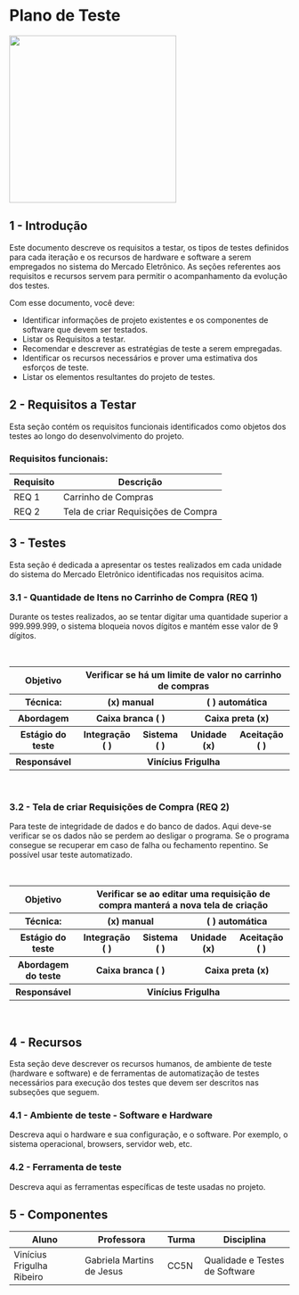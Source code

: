 # Plano de Teste

<img src="https://newinstprod.me.com.br/images/mercado_eletronico_2-04-crop.png" width=300/>

## 1 - Introdução

Este documento descreve os requisitos a testar, os  tipos de testes definidos para cada iteração e os recursos de hardware e software a serem empregados no sistema do Mercado Eletrônico. As seções referentes aos requisitos e recursos servem para permitir o acompanhamento da evolução dos testes.

Com esse documento, você deve:
- Identificar informações de projeto existentes e os componentes de software que devem ser testados.
- Listar os Requisitos a testar.
- Recomendar e descrever as estratégias de teste a serem empregadas.
- Identificar os recursos necessários e prover uma estimativa dos esforços de teste.
- Listar os elementos resultantes do projeto de testes.

## 2 - Requisitos a Testar

Esta seção contém os requisitos funcionais identificados como objetos dos testes ao longo do desenvolvimento do projeto.

### Requisitos funcionais:

Requisito   | Descrição
------------|--------------------
REQ 1       | Carrinho de Compras
REQ 2       | Tela de criar Requisições de Compra


## 3 - Testes

Esta seção é dedicada a apresentar os testes realizados em cada unidade do sistema do Mercado Eletrônico identificadas nos requisitos acima.

### 3.1 - Quantidade de Itens no Carrinho de Compra (REQ 1)

Durante os testes realizados, ao se tentar digitar uma quantidade superior a 999.999.999, o sistema bloqueia novos dígitos e mantém esse valor de 9 dígitos.

<br/>
<table>
    <tr>
        <th>
            Objetivo
        </th>
        <th colspan="4">
            Verificar se há um limite de valor no carrinho de compras
        </th>
    </tr>
    <tr>
        <th>
            Técnica:
        </th>
        <th colspan="2">
            (x) manual
        </th>
        <th colspan="2">
            ( ) automática
        </th>
    </tr>
    <tr>
        <th>
            Abordagem
        </th>
        <th colspan="2">
            Caixa branca ( )
        </th>
        <th colspan="2">
            Caixa preta (x)
        </th>
    </tr>
    <tr>
        <th>
            Estágio do teste
        </th>
        <th>
            Integração ( )
        </th>
        <th>
            Sistema ( )
        </th>
        <th>
            Unidade (x)
        </th>
        <th>
            Aceitação ( )
        </th>
    </tr>
    <tr>
        <th>
            Responsável
        </th>
        <th colspan="4">
            Vinícius Frigulha
        </th>
    </tr>
</table>
<br/>

### 3.2 - Tela de criar Requisições de Compra (REQ 2)

Para teste de integridade de dados e do banco de dados.
Aqui deve-se verificar se os dados não se perdem ao desligar o programa. Se o programa consegue se recuperar em caso de falha ou fechamento repentino.
Se possível usar teste automatizado.

<br/>
<table>
    <tr>
        <th>
            Objetivo
        </th>
        <th colspan="4">
            Verificar se ao editar uma requisição de compra manterá a nova tela de criação
        </th>
    </tr>
    <tr>
        <th>
            Técnica:
        </th>
        <th colspan="2">
            (x) manual
        </th>
        <th colspan="2">
            ( ) automática
        </th>
    </tr>
    <tr>
        <th>
            Estágio do teste
        </th>
        <th>
            Integração ( )
        </th>
        <th>
            Sistema ( )
        </th>
        <th>
            Unidade (x)
        </th>
        <th>
            Aceitação ( )
        </th>
    </tr>
    <tr>
        <th>
            Abordagem do teste
        </th>
        <th colspan="2">
            Caixa branca ( )
        </th>
        <th colspan="2">
            Caixa preta (x)
        </th>
    </tr>
    <tr>
        <th>
            Responsável
        </th>
        <th colspan="4">
            Vinícius Frigulha
        </th>
    </tr>
</table>
<br/>

## 4 - Recursos

Esta seção deve descrever os recursos humanos, de ambiente de teste (hardware e software) e de ferramentas de automatização de testes necessários para execução dos testes que devem ser descritos nas subseções que seguem.

### 4.1 - Ambiente de teste - Software e Hardware

Descreva aqui o hardware e sua configuração, e o software. Por exemplo, o sistema operacional, browsers, servidor web, etc.
### 4.2 - Ferramenta de teste

Descreva aqui as ferramentas específicas de teste usadas no projeto.


## 5 - Componentes

Aluno                      |       Professora          | Turma | Disciplina
---------------------------|---------------------------|-------|-------------------------------
Vinícius Frigulha Ribeiro  | Gabriela Martins de Jesus | CC5N  | Qualidade e Testes de Software
